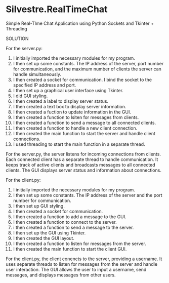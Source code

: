 # Silvestre.RealTimeChat
Simple Real-TIme Chat Application using Python Sockets and Tkinter + Threading

SOLUTION

For the server.py:

1. I initially imported the necessary modules for my program.
2. I then set up some constants. The IP address of the server, port number for communication, and the maximum number of clients the server can handle simultaneously.
3. I then created a socket for communication. I bind the socket to the specified IP address and port.
4. I then set up a graphical user interface using Tkinter.
5. I did GUI styling.
6. I then created a label to display server status.
7. I then created a text box to display server information.
8. I then created a fuction to update information in the GUI.
9. I then created a function to lsiten for messages from clients.
10. I then created a function to send a message to all connected clients.
11. I then created a function to handle a new client connection.
12. I then created the main function to start the server and handle client connections.
13. I used threading to start the main function in a separate thread.

For the server.py, the server listens for incoming connections from clients. Each connected client has a separate thread to handle communication. It keeps track of active clients and broadcasts messages to all connected clients. The GUI displays server status and information about connections.

For the client.py:

1. I initially imported the necessary modules for my program.
2. I then set up some constants. The IP address of the server and the port number for communication.
3. I then set up GUI styling.
4. I then created a socket for communication.
5. I then created a function to add a message to the GUI.
6. I then created a function to connect to the server.
7. i then created a function to send a message to the server.
8. I then set up the GUI using Tkinter.
9. I then created the GUI layout.
10. I then created a function to listen for messages from the server.
11. I then created the main function to start the client GUI.

For the client.py, the client conencts to the server, providing a username. It uses separate threads to listen for messages from the server and handle user interaction. The GUI allows the user to input a username, send messages, and displays messages from other users.
